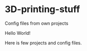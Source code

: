 # 3D-printing-stuff
Config files from own projects

Hello World!

Here is few projects and config files.
